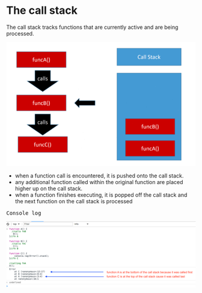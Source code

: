 # The call stack
The call stack tracks functions that are currently active and are being processed.

![](/images/callstack.png)

- when a function call is encountered, it is pushed onto the call stack.
- any additional function called within the original function are placed higher up on the call stack.
- when a function finishes executing, it is popped off the call stack and the next function on the call stack is processed

<kbd>Console log</kbd>

![](/images/callstackorder1.png)
